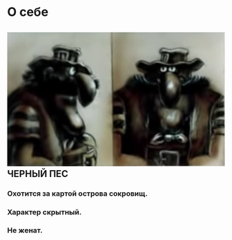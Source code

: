 # О себе
## ![photo](img/updatedbio.jpg) ЧЕРНЫЙ ПЕС

### Охотится за картой острова сокровищ.
### Характер скрытный.
### Не женат.